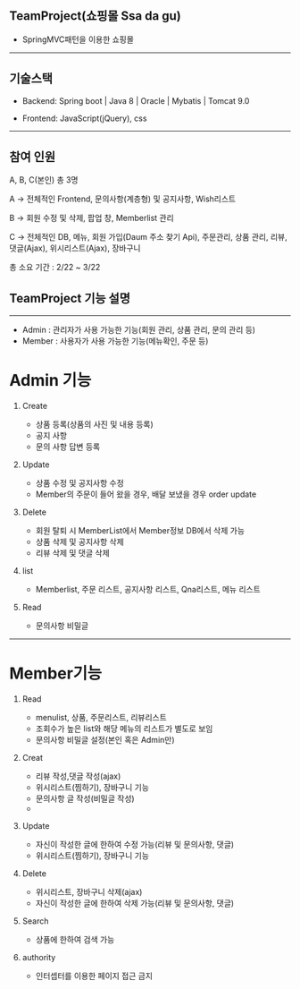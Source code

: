 ## TeamProject(쇼핑몰 Ssa da gu)

+ SpringMVC패턴을 이용한 쇼핑몰

------------

## 기술스택

+ Backend: Spring boot | Java 8 | Oracle | Mybatis | Tomcat 9.0

+ Frontend: JavaScript(jQuery), css

------------
## 참여 인원
  A, B, C(본인) 총 3명
  
  A -> 전체적인 Frontend, 문의사항(계층형) 및 공지사항, Wish리스트
  
  B -> 회원 수정 및 삭제, 팝업 창, Memberlist 관리 
  
  C -> 전체적인 DB, 메뉴, 회원 가입(Daum 주소 찾기 Api), 주문관리, 상품 관리, 리뷰, 댓글(Ajax), 위시리스트(Ajax), 장바구니
  
  총 소요 기간 : 2/22 ~ 3/22 
  

## TeamProject 기능 설명

------------
- Admin : 관리자가 사용 가능한 기능(회원 관리, 상품 관리, 문의 관리 등)
- Member : 사용자가 사용 가능한 기능(메뉴확인, 주문 등)

# Admin 기능

1. Create
   - 상품 등록(상품의 사진 및 내용 등록)
   - 공지 사항
   - 문의 사항 답변 등록

2. Update
   - 상품 수정 및 공지사항 수정
   - Member의 주문이 들어 왔을 경우, 배달 보냈을 경우 order update

3. Delete
   - 회원 탈퇴 시 MemberList에서 Member정보 DB에서 삭제 가능   
   - 상품 삭제 및 공지사항 삭제
   - 리뷰 삭제 및 댓글 삭제

4. list
   - Memberlist, 주문 리스트, 공지사항 리스트, Qna리스트, 메뉴 리스트

5. Read
   - 문의사항 비밀글 
------------

# Member기능

1. Read
   - menulist, 상품, 주문리스트, 리뷰리스트
   - 조회수가 높은 list와 해당 메뉴의 리스트가 별도로 보임
   - 문의사항 비밀글 설정(본인 혹은 Admin만)

2. Creat
   - 리뷰 작성,댓글 작성(ajax)
   - 위시리스트(찜하기), 장바구니 기능
   - 문의사항 글 작성(비밀글 작성)
   - 
3. Update
   - 자신이 작성한 글에 한하여 수정 가능(리뷰 및 문의사항, 댓글)
   - 위시리스트(찜하기), 장바구니 기능

4. Delete
   - 위시리스트, 장바구니 삭제(ajax)
   - 자신이 작성한 글에 한하여 삭제 가능(리뷰 및 문의사항, 댓글)

5. Search
   - 상품에 한하여 검색 가능

6. authority
   - 인터셉터를 이용한 페이지 접근 금지 

